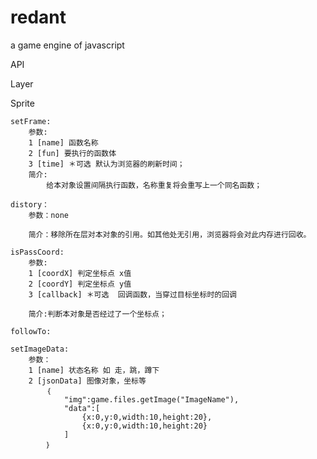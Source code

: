 redant
======

a game engine of javascript

API

Layer


Sprite


	setFrame:
		参数:
		1 [name] 函数名称
		2 [fun] 要执行的函数体
		3 [time] ＊可选 默认为浏览器的刷新时间；
		简介:
			给本对象设置间隔执行函数，名称重复将会重写上一个同名函数；

	distory：
		参数：none

		简介：移除所在层对本对象的引用。如其他处无引用，浏览器将会对此内存进行回收。

	isPassCoord:
		参数: 
		1 [coordX] 判定坐标点 x值
		2 [coordY] 判定坐标点 y值
		3 [callback] ＊可选  回调函数，当穿过目标坐标时的回调 

		简介:判断本对象是否经过了一个坐标点；

	followTo:
		
	setImageData:
		参数：
		1 [name] 状态名称 如 走，跳，蹲下
		2 [jsonData] 图像对象，坐标等
			｛
				"img":game.files.getImage("ImageName"),
				"data":[
					{x:0,y:0,width:10,height:20},
					{x:0,y:0,width:10,height:20}
				]
			｝	
